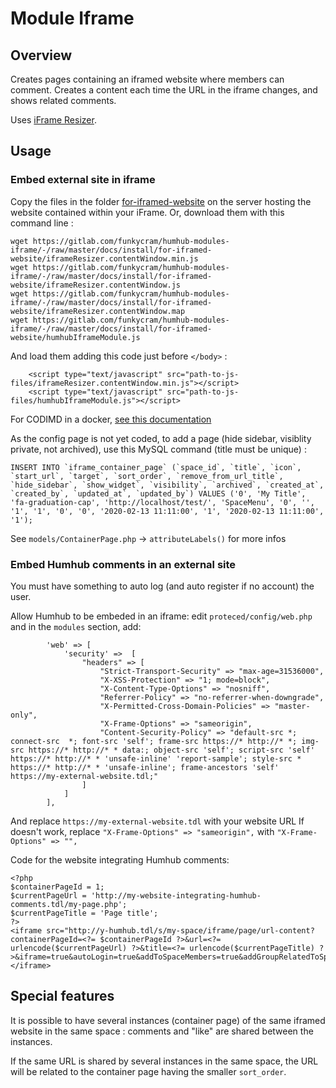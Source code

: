 # Module Iframe


## Overview

Creates pages containing an iframed website where members can comment.
Creates a content each time the URL in the iframe changes, and shows related comments.

Uses [iFrame Resizer](https://github.com/davidjbradshaw/iframe-resizer).


## Usage

### Embed external site in iframe

Copy the files in the folder [for-iframed-website](https://gitlab.com/funkycram/humhub-modules-iframe/-/tree/master/docs/install/for-iframed-website) on the server hosting the website contained within your iFrame. Or, download them with this command line :
```
wget https://gitlab.com/funkycram/humhub-modules-iframe/-/raw/master/docs/install/for-iframed-website/iframeResizer.contentWindow.min.js
wget https://gitlab.com/funkycram/humhub-modules-iframe/-/raw/master/docs/install/for-iframed-website/iframeResizer.contentWindow.js
wget https://gitlab.com/funkycram/humhub-modules-iframe/-/raw/master/docs/install/for-iframed-website/iframeResizer.contentWindow.map
wget https://gitlab.com/funkycram/humhub-modules-iframe/-/raw/master/docs/install/for-iframed-website/humhubIframeModule.js
```

And load them adding this code just before `</body>` :
```
    <script type="text/javascript" src="path-to-js-files/iframeResizer.contentWindow.min.js"></script>
    <script type="text/javascript" src="path-to-js-files/humhubIframeModule.js"></script>
```

For CODIMD in a docker, [see this documentation](https://gitlab.com/funkycram/doc/-/wikis/CodiMd#add-humhub-iframe-module-script-using-dockerfile)

As the config page is not yet coded, to add a page (hide sidebar, visiblity private, not archived), use this MySQL command (title must be unique) :
```
INSERT INTO `iframe_container_page` (`space_id`, `title`, `icon`, `start_url`, `target`, `sort_order`, `remove_from_url_title`, `hide_sidebar`, `show_widget`, `visibility`, `archived`, `created_at`, `created_by`, `updated_at`, `updated_by`) VALUES ('0', 'My Title', 'fa-graduation-cap', 'http://localhost/test/', 'SpaceMenu', '0', '', '1', '1', '0', '0', '2020-02-13 11:11:00', '1', '2020-02-13 11:11:00', '1');
```

See `models/ContainerPage.php` -> `attributeLabels()` for more infos


### Embed Humhub comments in an external site

You must have something to auto log (and auto register if no account) the user.

Allow Humhub to be embeded in an iframe: edit `proteced/config/web.php` and in the `modules` section, add:
```
        'web' => [
            'security' =>  [
                "headers" => [
                    "Strict-Transport-Security" => "max-age=31536000",
                    "X-XSS-Protection" => "1; mode=block",
                    "X-Content-Type-Options" => "nosniff",
                    "Referrer-Policy" => "no-referrer-when-downgrade",
                    "X-Permitted-Cross-Domain-Policies" => "master-only",
                    "X-Frame-Options" => "sameorigin",
                    "Content-Security-Policy" => "default-src *; connect-src  *; font-src 'self'; frame-src https://* http://* *; img-src https://* http://* * data:; object-src 'self'; script-src 'self' https://* http://* * 'unsafe-inline' 'report-sample'; style-src * https://* http://* * 'unsafe-inline'; frame-ancestors 'self' https://my-external-website.tdl;"
                ]
            ]
        ],
```
And replace `https://my-external-website.tdl` with your website URL
If doesn't work, replace `"X-Frame-Options" => "sameorigin",` with `"X-Frame-Options" => "",`


Code for the website integrating Humhub comments:
```
<?php 
$containerPageId = 1;
$currentPageUrl = 'http://my-website-integrating-humhub-comments.tdl/my-page.php';
$currentPageTitle = 'Page title';
?>
<iframe src="http://y-humhub.tdl/s/my-space/iframe/page/url-content?containerPageId=<?= $containerPageId ?>&url=<?= urlencode($currentPageUrl) ?>&title=<?= urlencode($currentPageTitle) ?>&iframe=true&autoLogin=true&addToSpaceMembers=true&addGroupRelatedToSpace=true"></iframe>
```


## Special features

It is possible to have several instances (container page) of the same iframed website in the same space : comments and "like" are shared between the instances.

If the same URL is shared by several instances in the same space, the URL will be related to the container page having the smaller `sort_order`.